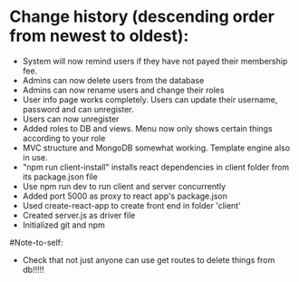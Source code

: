 # Change history (descending order from newest to oldest):
- System will now remind users if they have not payed their membership fee.
- Admins can now delete users from the database
- Admins can now rename users and change their roles
- User info page works completely. Users can update their username, password and can unregister.
- Users can now unregister
- Added roles to DB and views. Menu now only shows certain things according to your role
- MVC structure and MongoDB somewhat working. Template engine also in use.
- "npm run client-install" installs react dependencies in client folder from its package.json file
- Use npm run dev to run client and server concurrently
- Added port 5000 as proxy to react app's package.json
- Used create-react-app to create front end in folder 'client'
- Created server.js as driver file
- Initialized git and npm

#Note-to-self:
- Check that not just anyone can use get routes to delete things from db!!!!!